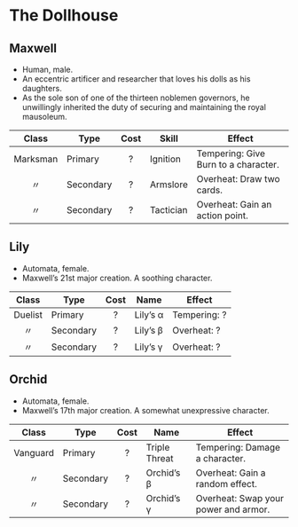 # The Dollhouse

## Maxwell

  - Human, male.
  - An eccentric artificer and researcher that loves his dolls as his
    daughters.
  - As the sole son of one of the thirteen noblemen governors, he
    unwillingly inherited the duty of securing and maintaining the royal
    mausoleum.

|  Class   | Type      | Cost | Skill     | Effect                               |
| :------: | --------- | :--: | --------- | ------------------------------------ |
| Marksman | Primary   |  ?   | Ignition  | Tempering: Give Burn to a character. |
|    〃     | Secondary |  ?   | Armslore  | Overheat: Draw two cards.            |
|    〃     | Secondary |  ?   | Tactician | Overheat: Gain an action point.      |

## Lily

  - Automata, female.
  - Maxwell’s 21st major creation. A soothing character.

|  Class  | Type      | Cost | Name     | Effect       |
| :-----: | --------- | :--: | -------- | ------------ |
| Duelist | Primary   |  ?   | Lily’s α | Tempering: ? |
|    〃    | Secondary |  ?   | Lily’s β | Overheat: ?  |
|    〃    | Secondary |  ?   | Lily’s γ | Overheat: ?  |

## Orchid

  - Automata, female.
  - Maxwell’s 17th major creation. A somewhat unexpressive character.

|  Class   | Type      | Cost | Name          | Effect                               |
| :------: | --------- | :--: | ------------- | ------------------------------------ |
| Vanguard | Primary   |  ?   | Triple Threat | Tempering: Damage a character.       |
|    〃     | Secondary |  ?   | Orchid’s β    | Overheat: Gain a random effect.      |
|    〃     | Secondary |  ?   | Orchid’s γ    | Overheat: Swap your power and armor. |
